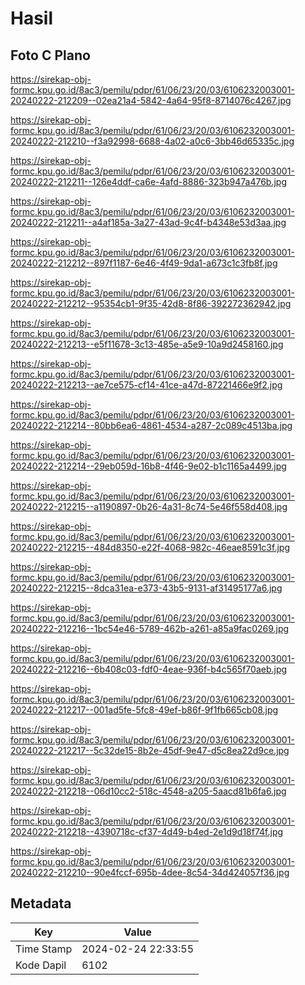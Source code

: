 # Hasil

## Foto C Plano

https://sirekap-obj-formc.kpu.go.id/8ac3/pemilu/pdpr/61/06/23/20/03/6106232003001-20240222-212209--02ea21a4-5842-4a64-95f8-8714076c4267.jpg

https://sirekap-obj-formc.kpu.go.id/8ac3/pemilu/pdpr/61/06/23/20/03/6106232003001-20240222-212210--f3a92998-6688-4a02-a0c6-3bb46d65335c.jpg

https://sirekap-obj-formc.kpu.go.id/8ac3/pemilu/pdpr/61/06/23/20/03/6106232003001-20240222-212211--126e4ddf-ca6e-4afd-8886-323b947a476b.jpg

https://sirekap-obj-formc.kpu.go.id/8ac3/pemilu/pdpr/61/06/23/20/03/6106232003001-20240222-212211--a4af185a-3a27-43ad-9c4f-b4348e53d3aa.jpg

https://sirekap-obj-formc.kpu.go.id/8ac3/pemilu/pdpr/61/06/23/20/03/6106232003001-20240222-212212--897f1187-6e46-4f49-9da1-a673c1c3fb8f.jpg

https://sirekap-obj-formc.kpu.go.id/8ac3/pemilu/pdpr/61/06/23/20/03/6106232003001-20240222-212212--95354cb1-9f35-42d8-8f86-392272362942.jpg

https://sirekap-obj-formc.kpu.go.id/8ac3/pemilu/pdpr/61/06/23/20/03/6106232003001-20240222-212213--e5f11678-3c13-485e-a5e9-10a9d2458160.jpg

https://sirekap-obj-formc.kpu.go.id/8ac3/pemilu/pdpr/61/06/23/20/03/6106232003001-20240222-212213--ae7ce575-cf14-41ce-a47d-87221466e9f2.jpg

https://sirekap-obj-formc.kpu.go.id/8ac3/pemilu/pdpr/61/06/23/20/03/6106232003001-20240222-212214--80bb6ea6-4861-4534-a287-2c089c4513ba.jpg

https://sirekap-obj-formc.kpu.go.id/8ac3/pemilu/pdpr/61/06/23/20/03/6106232003001-20240222-212214--29eb059d-16b8-4f46-9e02-b1c1165a4499.jpg

https://sirekap-obj-formc.kpu.go.id/8ac3/pemilu/pdpr/61/06/23/20/03/6106232003001-20240222-212215--a1190897-0b26-4a31-8c74-5e46f558d408.jpg

https://sirekap-obj-formc.kpu.go.id/8ac3/pemilu/pdpr/61/06/23/20/03/6106232003001-20240222-212215--484d8350-e22f-4068-982c-46eae8591c3f.jpg

https://sirekap-obj-formc.kpu.go.id/8ac3/pemilu/pdpr/61/06/23/20/03/6106232003001-20240222-212215--8dca31ea-e373-43b5-9131-af31495177a6.jpg

https://sirekap-obj-formc.kpu.go.id/8ac3/pemilu/pdpr/61/06/23/20/03/6106232003001-20240222-212216--1bc54e46-5789-462b-a261-a85a9fac0269.jpg

https://sirekap-obj-formc.kpu.go.id/8ac3/pemilu/pdpr/61/06/23/20/03/6106232003001-20240222-212216--6b408c03-fdf0-4eae-936f-b4c565f70aeb.jpg

https://sirekap-obj-formc.kpu.go.id/8ac3/pemilu/pdpr/61/06/23/20/03/6106232003001-20240222-212217--001ad5fe-5fc8-49ef-b86f-9f1fb665cb08.jpg

https://sirekap-obj-formc.kpu.go.id/8ac3/pemilu/pdpr/61/06/23/20/03/6106232003001-20240222-212217--5c32de15-8b2e-45df-9e47-d5c8ea22d9ce.jpg

https://sirekap-obj-formc.kpu.go.id/8ac3/pemilu/pdpr/61/06/23/20/03/6106232003001-20240222-212218--06d10cc2-518c-4548-a205-5aacd81b6fa6.jpg

https://sirekap-obj-formc.kpu.go.id/8ac3/pemilu/pdpr/61/06/23/20/03/6106232003001-20240222-212218--4390718c-cf37-4d49-b4ed-2e1d9d18f74f.jpg

https://sirekap-obj-formc.kpu.go.id/8ac3/pemilu/pdpr/61/06/23/20/03/6106232003001-20240222-212210--90e4fccf-695b-4dee-8c54-34d424057f36.jpg


## Metadata

| Key        | Value               |
| ---------- | ------------------- |
| Time Stamp | 2024-02-24 22:33:55 |
| Kode Dapil | 6102                |



